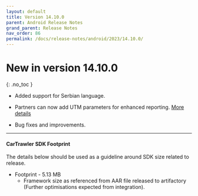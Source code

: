 ```yaml
---
layout: default
title: Version 14.10.0
parent: Android Release Notes
grand_parent: Release Notes
nav_order: 86
permalink: /docs/release-notes/android/2023/14.10.0/
---
```


# New in version 14.10.0

{: .no_toc }

* Added support for Serbian language.

* Partners can now add UTM parameters for enhanced reporting. <a href="/docs/android/standalone/property-descriptions#adding-utm-tracking-data" target="_blank">More details</a>

* Bug fixes and improvements.

---
#### CarTrawler SDK Footprint

The details below should be used as a guideline around SDK size related to release.
* Footprint - 5.13 MB
  * Framework size as referenced from AAR file released to artifactory (Further optimisations expected from integration).

